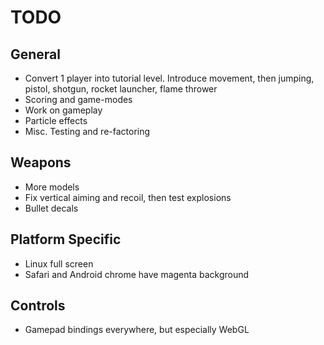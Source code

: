 TODO
====

## General

* Convert 1 player into tutorial level. Introduce movement, then jumping, pistol, shotgun, rocket launcher, flame thrower
* Scoring and game-modes
* Work on gameplay
* Particle effects
* Misc. Testing and re-factoring

## Weapons

* More models
* Fix vertical aiming and recoil, then test explosions
* Bullet decals

## Platform Specific

* Linux full screen
* Safari and Android chrome have magenta background

## Controls

* Gamepad bindings everywhere, but especially WebGL